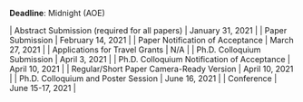 
**Deadline**: Midnight (AOE)

| Abstract Submission (required for all papers) | January 31, 2021  |
| Paper Submission                              | February 14, 2021 |
| Paper Notification of Acceptance              | March 27, 2021    |
| Applications for Travel Grants                | N/A               |
| Ph.D. Colloquium Submission                   | April 3, 2021     |
| Ph.D. Colloquium Notification of Acceptance   | April 10, 2021    |
| Regular/Short Paper Camera-Ready Version      | April 10, 2021    |
| Ph.D. Colloquium and Poster Session           | June 16, 2021     |
| Conference                                    | June 15-17, 2021  |
